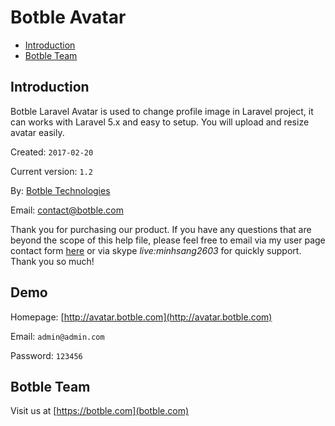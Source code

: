 # Botble Avatar

- [Introduction](#introduction)
- [Botble Team](#botble_team)

<a name="introduction"></a>
## Introduction

Botble Laravel Avatar is used to change profile image in Laravel project, it can works with Laravel 5.x and easy to setup. You will upload and resize avatar easily.

Created: `2017-02-20`

Current version: `1.2`

By: [Botble Technologies](https://botble.com)

Email: [contact@botble.com](mailto:contact@botble.com)

Thank you for purchasing our product. If you have any questions that are beyond the scope of this help file, 
please feel free to email via my user page contact form [here](http://themeforest.net/user/botble) or via skype *live:minhsang2603* for quickly support. Thank you so much!
		
<a name="demo"></a>
## Demo

Homepage: [http://avatar.botble.com](http://avatar.botble.com)

Email: `admin@admin.com`

Password: `123456`

<a name="botble_team"></a>
## Botble Team

Visit us at [https://botble.com](botble.com)